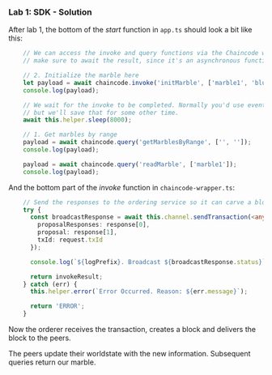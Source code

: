 ### Lab 1: SDK - Solution
After lab 1, the bottom of the _start_ function in `app.ts` should look a bit like this:

```typescript
    // We can access the invoke and query functions via the Chaincode wrapper.
    // make sure to await the result, since it's an asynchronous function.

    // 2. Initialize the marble here
    let payload = await chaincode.invoke('initMarble', ['marble1', 'blue', '35', 'tom']);
    console.log(payload);

    // We wait for the invoke to be completed. Normally you'd use events for this,
    // but we'll save that for some other time.
    await this.helper.sleep(8000);

    // 1. Get marbles by range
    payload = await chaincode.query('getMarblesByRange', ['', '']);
    console.log(payload);

    payload = await chaincode.query('readMarble', ['marble1']);
    console.log(payload);
```

And the bottom part of the _invoke_ function in `chaincode-wrapper.ts`:

```typescript
    // Send the responses to the ordering service so it can carve a block and send the results to the committers.
    try {
      const broadcastResponse = await this.channel.sendTransaction(<any> {
        proposalResponses: response[0],
        proposal: response[1],
        txId: request.txId
      });

      console.log(`${logPrefix}. Broadcast ${broadcastResponse.status}`);

      return invokeResult;
    } catch (err) {
      this.helper.error(`Error Occurred. Reason: ${err.message}`);

      return 'ERROR';
    }
``` 

Now the orderer receives the transaction, creates a block and delivers the block to the peers.

The peers update their worldstate with the new information. Subsequent queries return our marble.
